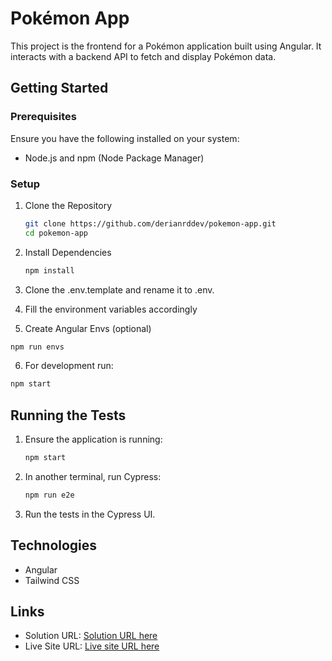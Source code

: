 # Pokémon App

This project is the frontend for a Pokémon application built using Angular. It interacts with a backend API to fetch and display Pokémon data.

## Getting Started

### Prerequisites

Ensure you have the following installed on your system:

- Node.js and npm (Node Package Manager)

### Setup

1. Clone the Repository

   ```bash
   git clone https://github.com/derianrddev/pokemon-app.git
   cd pokemon-app
   ```

2. Install Dependencies

   ```bash
   npm install
   ```

3. Clone the .env.template and rename it to .env.

4. Fill the environment variables accordingly

5. Create Angular Envs (optional)

  ```bash
  npm run envs
  ```

6. For development run:

  ```bash
  npm start
  ```

## Running the Tests

1. Ensure the application is running:

   ```bash
   npm start
   ```

2. In another terminal, run Cypress:

   ```bash
   npm run e2e
   ```

3. Run the tests in the Cypress UI.

## Technologies

- Angular
- Tailwind CSS

## Links

- Solution URL: [Solution URL here](https://github.com/derianrddev/pokemon-app)
- Live Site URL: [Live site URL here](https://pokemon-app-derian.netlify.app/)

